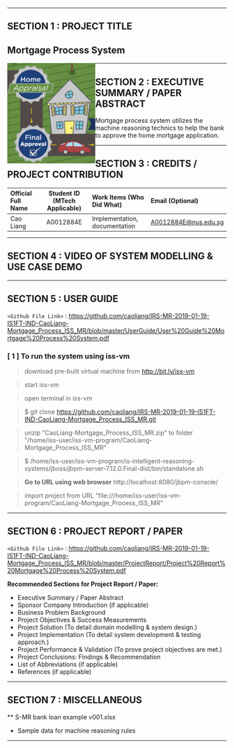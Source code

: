 ﻿
---

## SECTION 1 : PROJECT TITLE
## Mortgage Process System

<img src="SystemCode/mortgage_process.png"
     style="float: left; margin-right: 0px;" />

---
## SECTION 2 : EXECUTIVE SUMMARY / PAPER ABSTRACT
Mortgage process system utilizes the machine reasoning technics to help the bank to approve the home mortgage application. 

---
## SECTION 3 : CREDITS / PROJECT CONTRIBUTION

| Official Full Name  | Student ID (MTech Applicable)  | Work Items (Who Did What) | Email (Optional) |
| :------------ |:---------------:| :-----| :-----|
| Cao Liang | A0012884E | Implementation, documentation |A0012884E@nus.edu.sg |

---
## SECTION 4 : VIDEO OF SYSTEM MODELLING & USE CASE DEMO


---
## SECTION 5 : USER GUIDE

`<Github File Link>` : <https://github.com/caoliang/IRS-MR-2019-01-19-IS1FT-IND-CaoLiang-Mortgage_Process_ISS_MR/blob/master/UserGuide/User%20Guide%20Mortgage%20Process%20System.pdf>

### [ 1 ] To run the system using iss-vm

> download pre-built virtual machine from http://bit.ly/iss-vm

> start iss-vm

> open terminal in iss-vm

> $ git clone https://github.com/caoliang/IRS-MR-2019-01-19-IS1FT-IND-CaoLiang-Mortgage_Process_ISS_MR.git

> unzip "CaoLiang-Mortgage_Process_ISS_MR.zip" to folder "/home/iss-user/iss-vm-program/CaoLiang-Mortgage_Process_ISS_MR"

> $ /home/iss-user/iss-vm-program/is-intelligent-reasoning-systems/jboss/jbpm-server-7.12.0.Final-dist/bin/standalone.sh

> **Go to URL using web browser** http://localhost:8080/jbpm-console/

> import project from URL "file:///home/iss-user/iss-vm-program/CaoLiang-Mortgage_Process_ISS_MR"

---
## SECTION 6 : PROJECT REPORT / PAPER

`<Github File Link>` : <https://github.com/caoliang/IRS-MR-2019-01-19-IS1FT-IND-CaoLiang-Mortgage_Process_ISS_MR/blob/master/ProjectReport/Project%20Report%20Mortgage%20Process%20System.pdf>

**Recommended Sections for Project Report / Paper:**
- Executive Summary / Paper Abstract
- Sponsor Company Introduction (if applicable)
- Business Problem Background
- Project Objectives & Success Measurements
- Project Solution (To detail domain modelling & system design.)
- Project Implementation (To detail system development & testing approach.)
- Project Performance & Validation (To prove project objectives are met.)
- Project Conclusions: Findings & Recommendation
- List of Abbreviations (if applicable)
- References (if applicable)

---
## SECTION 7 : MISCELLANEOUS
** S-MR bank loan example v001.xlsx
- Sample data for machine reasoning rules

---


